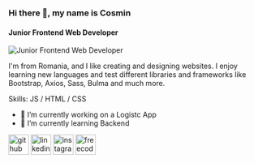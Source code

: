 ### Hi there 👋, my name is Cosmin
#### Junior Frontend Web Developer
![Junior Frontend Web Developer](https://user-images.githubusercontent.com/65373279/148280039-301b677b-74e7-49f8-af75-15e7c9253d74.png)

I'm from Romania, and I like creating and designing websites. I enjoy learning new languages and test different libraries and frameworks like Bootstrap, Axios, Sass, Bulma and much more.

Skills: JS / HTML / CSS

- 🔭 I’m currently working on a Logistc App
- 🌱 I’m currently learning Backend 


[<img src='https://cdn.jsdelivr.net/npm/simple-icons@3.0.1/icons/github.svg' alt='github' height='40'>](https://github.com/Cosmin03web)  [<img src='https://cdn.jsdelivr.net/npm/simple-icons@3.0.1/icons/linkedin.svg' alt='linkedin' height='40'>](https://www.linkedin.com/in/cosmin03/)  [<img src='https://cdn.jsdelivr.net/npm/simple-icons@3.0.1/icons/instagram.svg' alt='instagram' height='40'>](https://www.instagram.com/cosmin_gradinaruu/)  [<img src='https://cdn.jsdelivr.net/npm/simple-icons@3.0.1/icons/freecodecamp.svg' alt='freecodecamp' height='40'>](https://www.freecodecamp.org/Cosmin03)  

